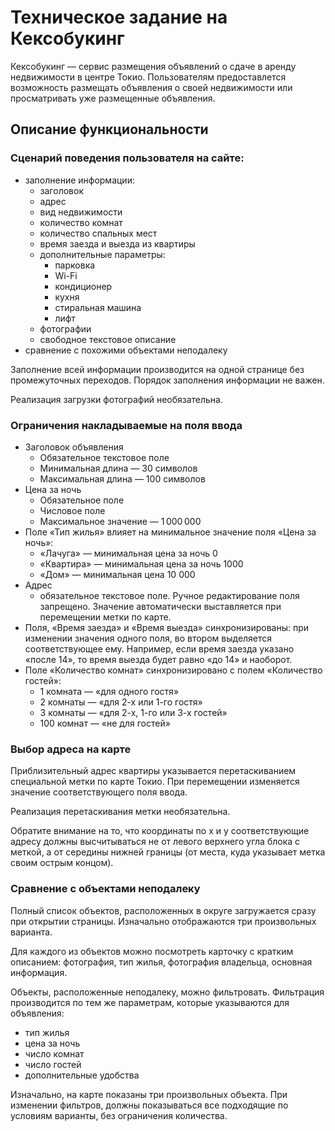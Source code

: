 # Техническое задание на Кексобукинг

Кексобукинг — сервис размещения объявлений о сдаче в аренду недвижимости в центре Токио. Пользователям предоставлется возможность размещать объявления о своей недвижимости или просматривать уже размещенные объявления.

## Описание функциональности
### Сценарий поведения пользователя на сайте:
- заполнение информации:
  - заголовок
  - адрес
  - вид недвижимости
  - количество комнат
  - количество спальных мест
  - время заезда и выезда из квартиры
  - дополнительные параметры:
    - парковка
    - Wi-Fi
    - кондиционер
    - кухня
    - стиральная машина
    - лифт
  - фотографии
  - свободное текстовое описание
- сравнение с похожими объектами неподалеку

Заполнение всей информации производится на одной странице без промежуточных переходов. Порядок заполнения информации не важен.

Реализация загрузки фотографий необязательна.

### Ограничения накладываемые на поля ввода
- Заголовок объявления
  - Обязательное текстовое поле
  - Минимальная длина — 30 символов
  - Максимальная длина — 100 символов
- Цена за ночь
  - Обязательное поле
  - Числовое поле
  - Максимальное значение — 1 000 000
- Поле «Тип жилья» влияет на минимальное значение поля «Цена за ночь»:
  - «Лачуга» — минимальная цена за ночь 0
  - «Квартира» — минимальная цена за ночь 1000
  - «Дом» — минимальная цена 10 000
- Адрес
  - обязательное текстовое поле. Ручное редактирование поля запрещено. Значение автоматически выставляется при перемещении метки по карте.
- Поля, «Время заезда» и «Время выезда» синхронизированы: при изменении значения одного поля, во втором выделяется соответствующее ему. Например, если время заезда указано «после 14», то время выезда будет равно «до 14» и наоборот.
- Поле «Количество комнат» синхронизировано с полем «Количество гостей»:
  - 1 комната — «для одного гостя»
  - 2 комнаты — «для 2-х или 1-го гостя»
  - 3 комнаты — «для 2-х, 1-го или 3-х гостей»
  - 100 комнат — «не для гостей»

### Выбор адреса на карте
Приблизительный адрес квартиры указывается перетаскиванием специальной метки по карте Токио. При перемещении изменяется значение соответствующего поля ввода.

Реализация перетаскивания метки необязательна.

Обратите внимание на то, что координаты по x и y соответствующие адресу должны высчитываться не от левого верхнего угла блока с меткой, а от середины нижней границы (от места, куда указывает метка своим острым концом).

### Сравнение с объектами неподалеку
Полный список объектов, расположенных в округе загружается сразу при открытии страницы. Изначально отображаются три произвольных варианта.

Для каждого из объектов можно посмотреть карточку с кратким описанием: фотография, тип жилья, фотография владельца, основная информация.

Объекты, расположенные неподалеку, можно фильтровать. Фильтрация производится по тем же параметрам, которые указываются для объявления:
- тип жилья
- цена за ночь
- число комнат
- число гостей
- дополнительные удобства

Изначально, на карте показаны три произвольных объекта. При изменении фильтров, должны показываться все подходящие по условиям варианты, без ограничения количества.
